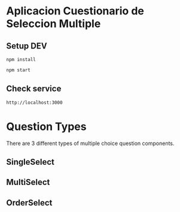 # Aplicacion Cuestionario de Seleccion Multiple

## Setup DEV

```
npm install
```


```bash
npm start
```
## Check service

```bash
http://localhost:3000
```

# Question Types

There are 3 different types of multiple choice question components.

## SingleSelect

## MultiSelect

## OrderSelect

